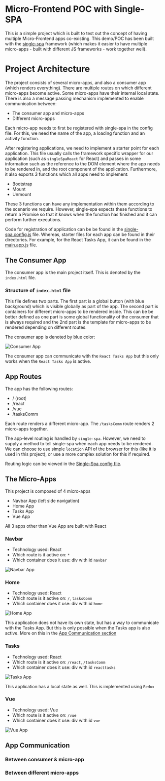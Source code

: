 # Micro-Frontend POC with Single-SPA

This is a simple project which is built to test out the concept of having multiple Micro-Frontend apps co-existing. This demo/POC has been built with the [single-spa](https://single-spa.js.org/) framework (which makes it easier to have multiple micro-apps - built with different JS frameworks - work together well).

# Project Architecture

The project consists of several micro-apps, and also a consumer app (which renders everything). There are multiple routes on which different micro-apps become active. Some micro-apps have their internal local state. There is also a message passing mechanism implemented to enable communication between:

- The consumer app and micro-apps
- Different micro-apps

Each micro-app needs to first be registered with single-spa in the config file. For this, we need the name of the app, a loading function and an activity function.

After registering applications, we need to implement a starter point for each application. This file usually calls the framework specific wrapper for our application (such as `singleSpaReact` for React) and passes in some information such as the reference to the DOM element where the app needs to be rendered in, and the root component of the application. Furthermore, it also exports 3 functions which all apps need to implement: 

- Bootstrap
- Mount
- Unmount

These 3 functions can have any implementation within them according to the scenario we require. However, single-spa expects these functions to return a Promise so that it knows when the function has finished and it can perform further executions.

Code for registration of application can be be found in the [single-spa.config.js](single-spa.config.js) file. Whereas, starter files for each app can be found in their directories. For example, for the React Tasks App, it can be found in the [main.app.js](src/react/main.app.js) file.

## The Consumer App

The consumer app is the main project itself. This is denoted by the `index.html` file. 

### Structure of `index.html` file

This file defines two parts. The first part is a global button (with blue background) which is visible globally as part of the app. The second part is containers for different micro-apps to be rendered inside. This can be be better defined as one part is some global functionality of the consumer that is always required and the 2nd part is the template for micro-apps to be rendered depending on different routes.

The consumer app is denoted by blue color:

![Consumer App](docs/consumer.png)

The consumer app can communicate with the `React Tasks App` but this only works when the `React Tasks App` is active.

## App Routes

The app has the following routes:

- / (root)
- /react
- /vue
- /tasksComm

Each route renders a different micro-app. The `/tasksComm` route renders 2 micro-apps together.

The app-level routing is handled by `single-spa`. However, we need to supply a method to tell single-spa when each app needs to be rendered. We can choose to use simple `location` API of the browser for this (like it is used in this project), or use a more complex solution for this if required.

Routing logic can be viewed in the [Single-Spa config file](single-spa.config.js).

## The Micro-Apps

This project is composed of 4 micro-apps

- Navbar App (left side navigation)
- Home App
- Tasks App
- Vue App

All 3 apps other than Vue App are built with React

### Navbar

- Technology used: React
- Which route is it active on: `*`
- Which container does it use: div with id `navbar`

![Navbar App](docs/navbar.png)

### Home

- Technology used: React
- Which route is it active on: `/`, `tasksComm`
- Which container does it use: div with id `home`

![Home App](docs/home.png)

This application does not have its own state, but has a way to communicate with the Tasks App. But this is only possible when the Tasks app is also active. More on this in the [App Communication section](#AppCommunication)

### Tasks

- Technology used: React
- Which route is it active on: `/react`, `/tasksComm`
- Which container does it use: div with id `reacttasks`

![Tasks App](docs/tasks.png)

This application has a local state as well. This is implemented using `Redux`

### Vue

- Technology used: Vue
- Which route is it active on: `/vue`
- Which container does it use: div with id `vue`

![Vue App](docs/vue.png)

## App Communication

### Between consumer & micro-app

### Between different micro-apps